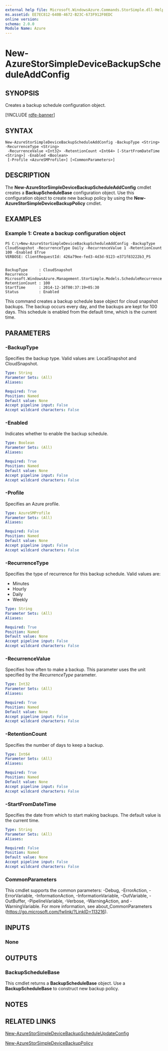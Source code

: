 ```yaml
---
external help file: Microsoft.WindowsAzure.Commands.StorSimple.dll-Help.xml
ms.assetid: EE7EC812-640B-4672-B23C-673F912F0EDC
online version: 
schema: 2.0.0
Module Name: Azure
---
```


# New-AzureStorSimpleDeviceBackupScheduleAddConfig

## SYNOPSIS
Creates a backup schedule configuration object.

[!INCLUDE [rdfe-banner](../../includes/rdfe-banner.md)]

## SYNTAX

```
New-AzureStorSimpleDeviceBackupScheduleAddConfig -BackupType <String> -RecurrenceType <String>
 -RecurrenceValue <Int32> -RetentionCount <Int64> [-StartFromDateTime <String>] -Enabled <Boolean>
 [-Profile <AzureSMProfile>] [<CommonParameters>]
```

## DESCRIPTION
The **New-AzureStorSimpleDeviceBackupScheduleAddConfig** cmdlet creates a **BackupScheduleBase** configuration object.
Use this configuration object to create new backup policy by using the **New-AzureStorSimpleDeviceBackupPolicy** cmdlet.

## EXAMPLES

### Example 1: Create a backup configuration object
```
PS C:\>New-AzureStorSimpleDeviceBackupScheduleAddConfig -BackupType CloudSnapshot -RecurrenceType Daily -RecurrenceValue 1 -RetentionCount 100 -Enabled $True
VERBOSE: ClientRequestId: 426a79ee-fed3-4d3d-9123-e371f83222b3_PS


BackupType     : CloudSnapshot
Recurrence     : Microsoft.WindowsAzure.Management.StorSimple.Models.ScheduleRecurrence
RetentionCount : 100
StartTime      : 2014-12-16T00:37:19+05:30
Status         : Enabled
```

This command creates a backup schedule base object for cloud snapshot backups.
The backup occurs every day, and the backups are kept for 100 days.
This schedule is enabled from the default time, which is the current time.

## PARAMETERS

### -BackupType
Specifies the backup type.
Valid values are: LocalSnapshot and CloudSnapshot.

```yaml
Type: String
Parameter Sets: (All)
Aliases: 

Required: True
Position: Named
Default value: None
Accept pipeline input: False
Accept wildcard characters: False
```

### -Enabled
Indicates whether to enable the backup schedule.

```yaml
Type: Boolean
Parameter Sets: (All)
Aliases: 

Required: True
Position: Named
Default value: None
Accept pipeline input: False
Accept wildcard characters: False
```

### -Profile
Specifies an Azure profile.

```yaml
Type: AzureSMProfile
Parameter Sets: (All)
Aliases: 

Required: False
Position: Named
Default value: None
Accept pipeline input: False
Accept wildcard characters: False
```

### -RecurrenceType
Specifies the type of recurrence for this backup schedule.
Valid values are: 

- Minutes
- Hourly
- Daily
- Weekly

```yaml
Type: String
Parameter Sets: (All)
Aliases: 

Required: True
Position: Named
Default value: None
Accept pipeline input: False
Accept wildcard characters: False
```

### -RecurrenceValue
Specifies how often to make a backup.
This parameter uses the unit specified by the *RecurrenceType* parameter.

```yaml
Type: Int32
Parameter Sets: (All)
Aliases: 

Required: True
Position: Named
Default value: None
Accept pipeline input: False
Accept wildcard characters: False
```

### -RetentionCount
Specifies the number of days to keep a backup.

```yaml
Type: Int64
Parameter Sets: (All)
Aliases: 

Required: True
Position: Named
Default value: None
Accept pipeline input: False
Accept wildcard characters: False
```

### -StartFromDateTime
Specifies the date from which to start making backups.
The default value is the current time.

```yaml
Type: String
Parameter Sets: (All)
Aliases: 

Required: False
Position: Named
Default value: None
Accept pipeline input: False
Accept wildcard characters: False
```

### CommonParameters
This cmdlet supports the common parameters: -Debug, -ErrorAction, -ErrorVariable, -InformationAction, -InformationVariable, -OutVariable, -OutBuffer, -PipelineVariable, -Verbose, -WarningAction, and -WarningVariable. For more information, see about_CommonParameters (https://go.microsoft.com/fwlink/?LinkID=113216).

## INPUTS

### None

## OUTPUTS

### BackupScheduleBase
This cmdlet returns a **BackupScheduleBase** object.
Use a **BackupScheduleBase** to construct new backup policy.

## NOTES

## RELATED LINKS

[New-AzureStorSimpleDeviceBackupScheduleUpdateConfig](./New-AzureStorSimpleDeviceBackupScheduleUpdateConfig.md)

[New-AzureStorSimpleDeviceBackupPolicy](./New-AzureStorSimpleDeviceBackupPolicy.md)


